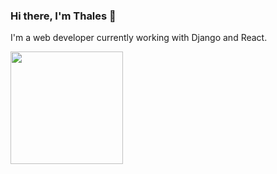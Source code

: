 ### Hi there, I'm Thales 👋

I'm a web developer currently working with Django and React.

<div>
  <a href="https://github.com/thalescr">
  <img height="180em" src="https://github-readme-stats.vercel.app/api/top-langs/?username=thalescr&layout=compact&theme=midnight-purple"/>
</div>
 
